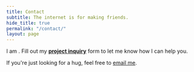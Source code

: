```yaml
---
title: Contact
subtitle: The internet is for making friends.
hide_title: true
permalink: "/contact/"
layout: page
---
```


I am <strong id="data-availability-badge"></strong>. Fill out my <a href="https://patdryburgh.typeform.com/to/yBqh1y"><strong>project inquiry</strong></a> form to let me know how I can help you.

If you're just looking for a hug, feel free to <a href="mailto:hello@patdryburgh.com">email me</a>.